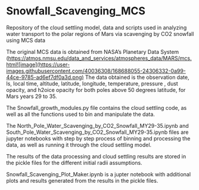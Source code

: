# Snowfall_Scavenging_MCS
Repository of the cloud settling model, data and scripts used in analyzing water transport to the polar regions of Mars via scavenging by CO2 snowfall using MCS data

The original MCS data is obtained from NASA’s Planetary Data System (https://atmos.nmsu.edu/data_and_services/atmospheres_data/MARS/mcs.html![image](https://user-images.githubusercontent.com/40036308/168688055-24306332-0a99-44ce-9785-ad6ef7df0a3d.png)
The data obtained is the observation date, ls, local time, altitude, latitude, longitude, temperature, pressure , dust opacity, and h2oice opacity for both poles above 50 degrees latitude, for Mars years 29 to 35.

The Snowfall_growth_modules.py file contains the cloud settling code, as well as all the functions used to bin and manipulate the data.

The North_Pole_Water_Scavenging_by_CO2_Snowfall_MY29-35.ipynb and South_Pole_Water_Scavenging_by_CO2_Snowfall_MY29-35.ipynb files are jupyter notebooks with step by step process of binning and processing the data, as well as running it through the cloud settling model. 

The results of the data processing and cloud settling results are stored in the pickle files for the different initial radii assumptions.

Snowfall_Scavenging_Plot_Maker.ipynb is a jupter notebook with additional plots and results generated from the results in the pickle files.
